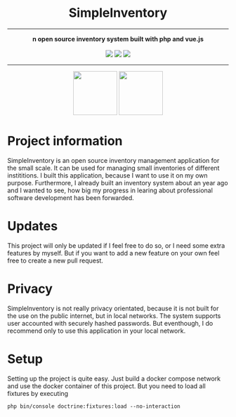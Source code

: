 <div align="center">
<h1>SimpleInventory</h1>
<hr>
<strong>n open source inventory system built with php and vue.js</strong><br><br>

<img src="https://img.shields.io/github/workflow/status/mathisburger/SimpleInventory/publish?style=for-the-badge">
<img src="https://img.shields.io/github/license/mathisburger/SimpleInventory?style=for-the-badge"> 
<img src="https://img.shields.io/github/v/release/mathisburger/SimpleInventory?style=for-the-badge">
</div>
<hr>
<div align="center">
<img src="https://seeklogo.com/images/S/symfony-logo-AA34C8FC16-seeklogo.com.png" width="100" />
<img src="https://upload.wikimedia.org/wikipedia/commons/thumb/9/95/Vue.js_Logo_2.svg/1200px-Vue.js_Logo_2.svg.png" width="100" />
</div>

# Project information

SimpleInventory is an open source inventory management application for the small scale. It can be used for managing small inventories of different instititions. I built this application, because I want to use it on my own purpose. Furthermore, I already built an inventory system about an year ago and I wanted to see, how big my progress in learing about professional software development has been forwarded.

# Updates

This project will only be updated if I feel free to do so, or I need some extra features by myself. But if you want to add a new feature on your own feel free to create a new pull request.

# Privacy

SimpleInventory is not really privacy orientated, because it is not built for the use on the public internet, but in local networks. The system supports user accounted with securely hashed passwords. But eventhough, I do recommend only to use this application in your local network.

# Setup

Setting up the project is quite easy. Just build a docker compose network and use the docker container of this project. But you need to load all fixtures by executing 
 ```shell
php bin/console doctrine:fixtures:load --no-interaction
 ```
